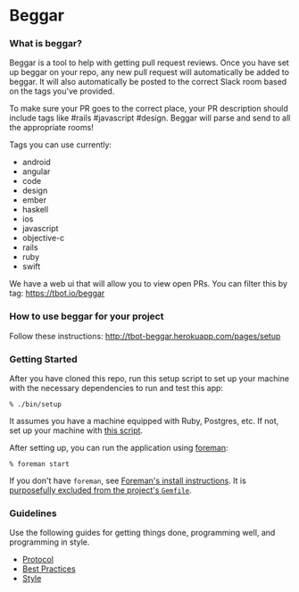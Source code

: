# Beggar

### What is beggar?

Beggar is a tool to help with getting pull request reviews. Once you have set up
beggar on your repo, any new pull request will automatically be added to beggar.
It will also automatically be posted to the correct Slack room based on the tags
you've provided.

To make sure your PR goes to the correct place, your PR description should
include tags like #rails #javascript #design. Beggar will parse and send to all
the appropriate rooms!

Tags you can use currently:

* android
* angular
* code
* design
* ember
* haskell
* ios
* javascript
* objective-c
* rails
* ruby
* swift

We have a web ui that will allow you to view open PRs. You can filter this by
tag: https://tbot.io/beggar

### How to use beggar for your project

Follow these instructions: http://tbot-beggar.herokuapp.com/pages/setup

### Getting Started

After you have cloned this repo, run this setup script to set up your machine
with the necessary dependencies to run and test this app:

    % ./bin/setup

It assumes you have a machine equipped with Ruby, Postgres, etc. If not, set up
your machine with [this script].

[this script]: https://github.com/thoughtbot/laptop

After setting up, you can run the application using [foreman]:

    % foreman start

If you don't have `foreman`, see [Foreman's install instructions][foreman]. It
is [purposefully excluded from the project's `Gemfile`][exclude].

[foreman]: https://github.com/ddollar/foreman
[exclude]: https://github.com/ddollar/foreman/pull/437#issuecomment-41110407

### Guidelines

Use the following guides for getting things done, programming well, and
programming in style.

* [Protocol](http://github.com/thoughtbot/guides/blob/master/protocol)
* [Best Practices](http://github.com/thoughtbot/guides/blob/master/best-practices)
* [Style](http://github.com/thoughtbot/guides/blob/master/style)
